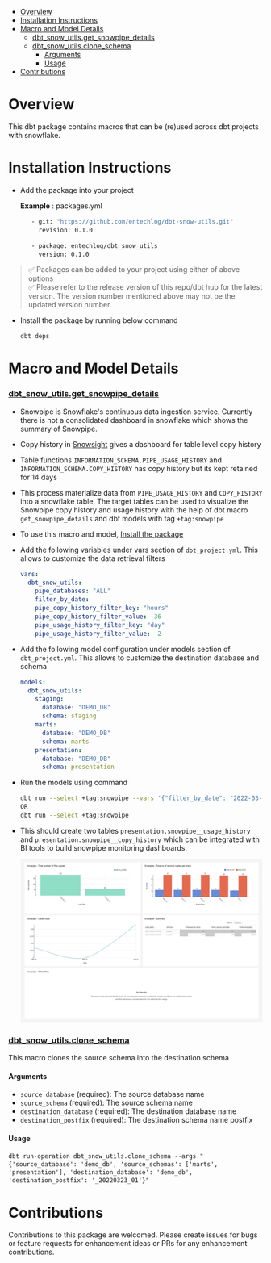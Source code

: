 - [Overview](#overview)
- [Installation Instructions](#installation-instructions)
- [Macro and Model Details](#macro-and-model-details)
    - [dbt_snow_utils.get_snowpipe_details](#dbt_snow_utilsget_snowpipe_details)
    - [dbt_snow_utils.clone_schema](#dbt_snow_utilsclone_schema)
      - [Arguments](#arguments)
      - [Usage](#usage)
- [Contributions](#contributions)

# Overview
This dbt package contains macros that can be (re)used across dbt projects with snowflake. 

# Installation Instructions

- Add the package into your project

  **Example** : packages.yml

  ```bash
     - git: "https://github.com/entechlog/dbt-snow-utils.git"
       revision: 0.1.0
  ```

  ```bash
     - package: entechlog/dbt_snow_utils
       version: 0.1.0
  ```

> ✅ Packages can be added to your project using either of above options  
> ✅ Please refer to the release version of this repo/dbt hub for the latest version. The version number mentioned above may not be the updated version number.

- Install the package by running below command
  
  ```bash
  dbt deps
  ```

# Macro and Model Details

### [dbt_snow_utils.get_snowpipe_details](/macros/snowpipe/get_snowpipe_details.sql)
- Snowpipe is Snowflake's continuous data ingestion service. Currently there is not a consolidated dashboard in snowflake which shows the summary of Snowpipe. 
  
- Copy history in [Snowsight](https://docs.snowflake.com/en/user-guide/ui-snowsight-gs.html#) gives a dashboard for table level copy history 
  
- Table functions `INFORMATION_SCHEMA.PIPE_USAGE_HISTORY` and `INFORMATION_SCHEMA.COPY_HISTORY` has copy history but its kept retained for 14 days

- This process materialize data from `PIPE_USAGE_HISTORY` and `COPY_HISTORY` into a snowflake table. The target tables can be used to visualize the Snowpipe copy history and usage history with the help of dbt macro `get_snowpipe_details` and dbt models with tag `+tag:snowpipe`

- To use this macro and model, [Install the package](#installation-instructions)
  
- Add the following variables under vars section of `dbt_project.yml`. This allows to customize the data retrieval filters

  ```yaml
  vars:
    dbt_snow_utils:
      pipe_databases: "ALL"
      filter_by_date: 
      pipe_copy_history_filter_key: "hours"
      pipe_copy_history_filter_value: -36
      pipe_usage_history_filter_key: "day"
      pipe_usage_history_filter_value: -2
  ```

- Add the following model configuration under models section of `dbt_project.yml`. This allows to customize the destination database and schema
  ```yaml
  models:
    dbt_snow_utils:
      staging:
        database: "DEMO_DB"
        schema: staging
      marts:
        database: "DEMO_DB"
        schema: marts
      presentation:
        database: "DEMO_DB"
        schema: presentation
  ```

- Run the models using command
  
  ```bash
  dbt run --select +tag:snowpipe --vars '{"filter_by_date": "2022-03-22"}'
  OR
  dbt run --select +tag:snowpipe
  ```

- This should create two tables `presentation.snowpipe__usage_history` and `presentation.snowpipe__copy_history` which can be integrated with BI tools to build snowpipe monitoring dashboards.

  ![](assets/img/snowpipe-monitoring-dashboard.jpg)

### [dbt_snow_utils.clone_schema](/macros/clone/clone_schema.sql)
This macro clones the source schema into the destination schema

#### Arguments
* `source_database` (required): The source database name
* `source_schema` (required): The source schema name
* `destination_database` (required): The destination database name
* `destination_postfix` (required): The destination schema name postfix

#### Usage

```
dbt run-operation dbt_snow_utils.clone_schema --args "{'source_database': 'demo_db', 'source_schemas': ['marts', 'presentation'], 'destination_database': 'demo_db', 'destination_postfix': '_20220323_01'}"
```

# Contributions
Contributions to this package are welcomed. Please create issues for bugs or feature requests for enhancement ideas or PRs for any enhancement contributions.